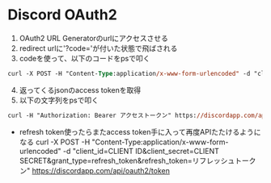 # Discord OAuth2
1. OAuth2 URL Generatorのurlにアクセスさせる
2. redirect urlに'?code='が付いた状態で飛ばされる
3. codeを使って、以下のコードをpsで叩く
  ```ps
  curl -X POST -H "Content-Type:application/x-www-form-urlencoded" -d "client_id=CLIENT ID&client_secret=CLIENT SECRET&grant_type=authorization_code&code=コード&redirect_uri=リダイレクト先（認証URLのものと同一である必要あり）" https://discordapp.com/api/oauth2/token
  ```
4. 返ってくるjsonのaccess tokenを取得
5. 以下の文字列をpsで叩く
  ```ps
  curl -H "Authorization: Bearer アクセストークン" https://discordapp.com/api/users/@me
  ```

- refresh token使ったらまたaccess token手に入って再度APIたたけるようになる
curl -X POST -H "Content-Type:application/x-www-form-urlencoded" -d "client_id=CLIENT ID&client_secret=CLIENT SECRET&grant_type=refresh_token&refresh_token=リフレッシュトークン" https://discordapp.com/api/oauth2/token

